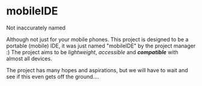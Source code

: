 # mobileIDE
Not inaccurately named

Although not just for your mobile phones.
This project is designed to be a portable (mobile) IDE, it was just named "mobileIDE" by the project manager :)
The project aims to be _lightweight_, _accessible_ and **_compatible_** with almost all devices.

The project has many hopes and aspirations, but we will have to wait and see if this even gets off the ground....
